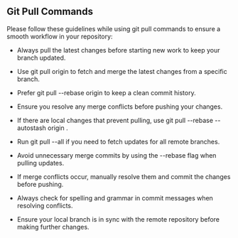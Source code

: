 ## Git Pull Commands

Please follow these guidelines while using git pull commands to ensure a smooth workflow in your repository:


 - Always pull the latest changes before starting new work to keep your branch updated.

 - Use git pull origin <branch-name> to fetch and merge the latest changes from a specific branch.

 - Prefer git pull --rebase origin <branch-name> to keep a clean commit history.

 - Ensure you resolve any merge conflicts before pushing your changes.

 - If there are local changes that prevent pulling, use git pull --rebase --autostash origin <branch-name>.

 - Run git pull --all if you need to fetch updates for all remote branches.

 - Avoid unnecessary merge commits by using the --rebase flag when pulling updates.

 - If merge conflicts occur, manually resolve them and commit the changes before pushing.

 - Always check for spelling and grammar in commit messages when resolving conflicts.

 - Ensure your local branch is in sync with the remote repository before making further changes.